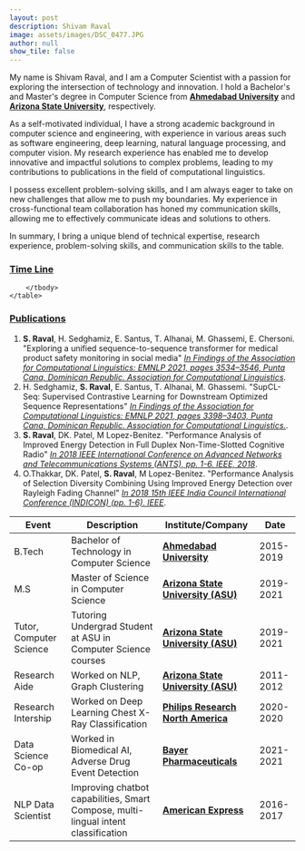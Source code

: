 ```yaml
---
layout: post
description: Shivam Raval
image: assets/images/DSC_0477.JPG
author: null
show_tile: false
---
```

My name is Shivam Raval, and I am a Computer Scientist with a passion for exploring the intersection of technology and innovation. I hold a Bachelor's and Master's degree in Computer Science from [**Ahmedabad University**](https://ahduni.edu.in/) and [**Arizona State University**](https://www.asu.edu/), respectively.

As a self-motivated individual, I have a strong academic background in computer science and engineering, with experience in various areas such as software engineering, deep learning, natural language processing, and computer vision. My research experience has enabled me to develop innovative and impactful solutions to complex problems, leading to my contributions to publications in the field of computational linguistics.

I possess excellent problem-solving skills, and I am always eager to take on new challenges that allow me to push my boundaries. My experience in cross-functional team collaboration has honed my communication skills, allowing me to effectively communicate ideas and solutions to others.

In summary, I bring a unique blend of technical expertise, research experience, problem-solving skills, and communication skills to the table.

<!-- Interactive Software knowledge -->



<!-- Two -->
<section id="three" class="spotlights">
	<section>
	    <div class="3u" id="chart_title"></div>
		<div class="12u" id="chart_program"></div>
		<div class="12u$" id="chart_sci"></div>
	</section>
</section>

<!-- Table -->
<h3><u>Time Line</u></h3>
<div class="table-wrapper" id="table_SS">
	<table>
		<thead>
			<tr>
				<th>Event</th>
				<th>Description</th>
				<th>Institute/Company</th>
				<th>Date</th>
			</tr>
		</thead>
		<tbody>
			<tr>
				<td>B.Tech</td>
				<td>Bachelor of Technology in Computer Science</td>
				<td><a href="https://ahduni.edu.in/"><b>Ahmedabad University</b></a></td>
				<td>2015-2019</td>
			</tr>
			<tr>
				<td>M.S</td>
				<td>Master of Science in Computer Science</td>
				<td><a href="https://www.asu.edu/"><b>Arizona State University (ASU)</b></a></td>
				<td>2019-2021</td>
			</tr>
			<tr>
				<td>Tutor, Computer Science</td>
				<td>Tutoring Undergrad Student at ASU in Computer Science courses</td>
				<td><a href="https://www.asu.edu/"><b>Arizona State University (ASU)</b></a></td>
				<td>2019-2021</td>
			</tr>
			<tr>
				<td>Research Aide</td>
				<td>Worked on NLP, Graph Clustering</td>
				<td><a href="https://www.asu.edu/"><b>Arizona State University (ASU)</b></a></td>
				<td>2011-2012</td>
			</tr>
			<tr>
				<td>Research Intership</td>
				<td>Worked on Deep Learning Chest X-Ray Classification</td>
				<td><a href="https://www.usa.philips.com/healthcare"><b>Philips Research North America</b></a></td>
				<td>2020-2020</td>
			</tr>
			<tr>
				<td>Data Science Co-op</td>
				<td>Worked in Biomedical AI, Adverse Drug Event Detection</td>
				<td><a href="https://www.bayer.com/en/pharma/pharmaceuticals"><b>Bayer Pharmaceuticals</b></a></td>
				<td>2021-2021</td>
			</tr>
			<tr>
				<td>NLP Data Scientist</td>
				<td>Improving chatbot capabilities, Smart Compose, multi-lingual intent classification</td>
				<td><a href="https://www.americanexpress.com/"><b>American Express</b></a></td>
				<td>2016-2017</td>
			</tr>
			
		</tbody>
	</table>
</div>
<h3><u>Publications</u></h3>
<ol>
			<li><b>S. Raval</b>, H. Sedghamiz, E. Santus, T. Alhanai, M. Ghassemi, E. Chersoni. "Exploring a unified sequence-to-sequence transformer for medical product safety monitoring in social media" <a href="https://aclanthology.org/2021.findings-emnlp.300/"> <i>In Findings of the Association for Computational Linguistics: EMNLP 2021, pages 3534–3546, Punta Cana, Dominican Republic. Association for Computational Linguistics</i></a>.</li>
			<li>H. Sedghamiz, <b>S. Raval</b>, E. Santus, T. Alhanai, M. Ghassemi. "SupCL-Seq: Supervised Contrastive Learning for Downstream Optimized Sequence Representations"
			<a href="https://aclanthology.org/2021.findings-emnlp.289/"><i>In Findings of the Association for Computational Linguistics: EMNLP 2021, pages 3398–3403, Punta Cana, Dominican Republic. Association for Computational Linguistics.</i></a>.</li>
			<li><b>S. Raval</b>, DK. Patel, M Lopez-Benitez. "Performance Analysis of Improved Energy Detection in Full Duplex Non-Time-Slotted Cognitive Radio"
			<a href="https://ieeexplore.ieee.org/abstract/document/8710113"><i>In 2018 IEEE International Conference on Advanced Networks and Telecommunications Systems (ANTS), pp. 1-6. IEEE, 2018</i></a>.</li>
			<li>O.Thakkar, DK. Patel, <b>S. Raval</b>, M Lopez-Benitez. "Performance Analysis of Selection Diversity Combining Using Improved Energy Detection over Rayleigh Fading Channel"   
			<a href="https://ieeexplore.ieee.org/abstract/document/8987070"><i>In 2018 15th IEEE India Council International Conference (INDICON) (pp. 1-6). IEEE</i></a>.</li>			
</ol>




